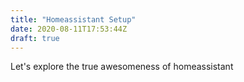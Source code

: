 ```yaml
---
title: "Homeassistant Setup"
date: 2020-08-11T17:53:44Z
draft: true
---
```


Let's explore the true awesomeness of homeassistant